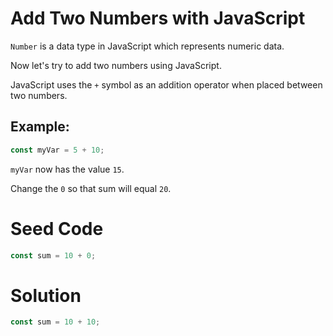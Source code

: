 # Add Two Numbers with JavaScript

`Number` is a data type in JavaScript which represents numeric data.

Now let's try to add two numbers using JavaScript.

JavaScript uses the `+` symbol as an addition operator when placed between two numbers.

## Example:

```javascript
const myVar = 5 + 10;
```

`myVar` now has the value `15`.

Change the `0` so that sum will equal `20`.

# Seed Code
```javascript
const sum = 10 + 0;
```

# Solution
```javascript
const sum = 10 + 10;
```